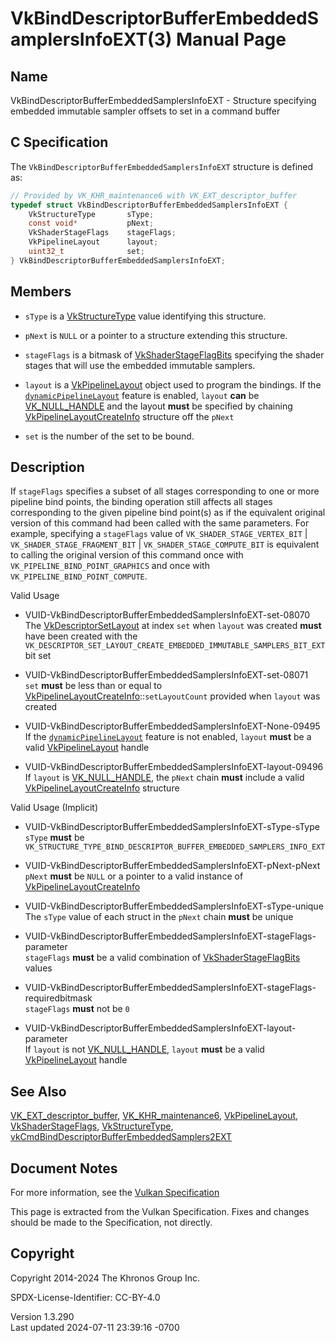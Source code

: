 # VkBindDescriptorBufferEmbeddedSamplersInfoEXT(3) Manual Page

## Name

VkBindDescriptorBufferEmbeddedSamplersInfoEXT - Structure specifying
embedded immutable sampler offsets to set in a command buffer



## <a href="#_c_specification" class="anchor"></a>C Specification

The `VkBindDescriptorBufferEmbeddedSamplersInfoEXT` structure is defined
as:

``` c
// Provided by VK_KHR_maintenance6 with VK_EXT_descriptor_buffer
typedef struct VkBindDescriptorBufferEmbeddedSamplersInfoEXT {
    VkStructureType       sType;
    const void*           pNext;
    VkShaderStageFlags    stageFlags;
    VkPipelineLayout      layout;
    uint32_t              set;
} VkBindDescriptorBufferEmbeddedSamplersInfoEXT;
```

## <a href="#_members" class="anchor"></a>Members

- `sType` is a [VkStructureType](https://registry.khronos.org/vulkan/specs/1.3-extensions/man/html/VkStructureType.html) value identifying
  this structure.

- `pNext` is `NULL` or a pointer to a structure extending this
  structure.

- `stageFlags` is a bitmask of
  [VkShaderStageFlagBits](https://registry.khronos.org/vulkan/specs/1.3-extensions/man/html/VkShaderStageFlagBits.html) specifying the
  shader stages that will use the embedded immutable samplers.

- `layout` is a [VkPipelineLayout](https://registry.khronos.org/vulkan/specs/1.3-extensions/man/html/VkPipelineLayout.html) object used to
  program the bindings. If the <a
  href="https://registry.khronos.org/vulkan/specs/1.3-extensions/html/vkspec.html#features-dynamicPipelineLayout"
  target="_blank" rel="noopener"><code>dynamicPipelineLayout</code></a>
  feature is enabled, `layout` **can** be
  [VK_NULL_HANDLE](https://registry.khronos.org/vulkan/specs/1.3-extensions/man/html/VK_NULL_HANDLE.html) and the layout **must** be
  specified by chaining
  [VkPipelineLayoutCreateInfo](https://registry.khronos.org/vulkan/specs/1.3-extensions/man/html/VkPipelineLayoutCreateInfo.html)
  structure off the `pNext`

- `set` is the number of the set to be bound.

## <a href="#_description" class="anchor"></a>Description

If `stageFlags` specifies a subset of all stages corresponding to one or
more pipeline bind points, the binding operation still affects all
stages corresponding to the given pipeline bind point(s) as if the
equivalent original version of this command had been called with the
same parameters. For example, specifying a `stageFlags` value of
`VK_SHADER_STAGE_VERTEX_BIT` \| `VK_SHADER_STAGE_FRAGMENT_BIT` \|
`VK_SHADER_STAGE_COMPUTE_BIT` is equivalent to calling the original
version of this command once with `VK_PIPELINE_BIND_POINT_GRAPHICS` and
once with `VK_PIPELINE_BIND_POINT_COMPUTE`.

Valid Usage

- <a href="#VUID-VkBindDescriptorBufferEmbeddedSamplersInfoEXT-set-08070"
  id="VUID-VkBindDescriptorBufferEmbeddedSamplersInfoEXT-set-08070"></a>
  VUID-VkBindDescriptorBufferEmbeddedSamplersInfoEXT-set-08070  
  The [VkDescriptorSetLayout](https://registry.khronos.org/vulkan/specs/1.3-extensions/man/html/VkDescriptorSetLayout.html) at index `set`
  when `layout` was created **must** have been created with the
  `VK_DESCRIPTOR_SET_LAYOUT_CREATE_EMBEDDED_IMMUTABLE_SAMPLERS_BIT_EXT`
  bit set

- <a href="#VUID-VkBindDescriptorBufferEmbeddedSamplersInfoEXT-set-08071"
  id="VUID-VkBindDescriptorBufferEmbeddedSamplersInfoEXT-set-08071"></a>
  VUID-VkBindDescriptorBufferEmbeddedSamplersInfoEXT-set-08071  
  `set` **must** be less than or equal to
  [VkPipelineLayoutCreateInfo](https://registry.khronos.org/vulkan/specs/1.3-extensions/man/html/VkPipelineLayoutCreateInfo.html)::`setLayoutCount`
  provided when `layout` was created

<!-- -->

- <a href="#VUID-VkBindDescriptorBufferEmbeddedSamplersInfoEXT-None-09495"
  id="VUID-VkBindDescriptorBufferEmbeddedSamplersInfoEXT-None-09495"></a>
  VUID-VkBindDescriptorBufferEmbeddedSamplersInfoEXT-None-09495  
  If the [`dynamicPipelineLayout`](#features-dynamicPipelineLayout)
  feature is not enabled, `layout` **must** be a valid
  [VkPipelineLayout](https://registry.khronos.org/vulkan/specs/1.3-extensions/man/html/VkPipelineLayout.html) handle

- <a
  href="#VUID-VkBindDescriptorBufferEmbeddedSamplersInfoEXT-layout-09496"
  id="VUID-VkBindDescriptorBufferEmbeddedSamplersInfoEXT-layout-09496"></a>
  VUID-VkBindDescriptorBufferEmbeddedSamplersInfoEXT-layout-09496  
  If `layout` is [VK_NULL_HANDLE](https://registry.khronos.org/vulkan/specs/1.3-extensions/man/html/VK_NULL_HANDLE.html), the `pNext`
  chain **must** include a valid
  [VkPipelineLayoutCreateInfo](https://registry.khronos.org/vulkan/specs/1.3-extensions/man/html/VkPipelineLayoutCreateInfo.html)
  structure

Valid Usage (Implicit)

- <a
  href="#VUID-VkBindDescriptorBufferEmbeddedSamplersInfoEXT-sType-sType"
  id="VUID-VkBindDescriptorBufferEmbeddedSamplersInfoEXT-sType-sType"></a>
  VUID-VkBindDescriptorBufferEmbeddedSamplersInfoEXT-sType-sType  
  `sType` **must** be
  `VK_STRUCTURE_TYPE_BIND_DESCRIPTOR_BUFFER_EMBEDDED_SAMPLERS_INFO_EXT`

- <a
  href="#VUID-VkBindDescriptorBufferEmbeddedSamplersInfoEXT-pNext-pNext"
  id="VUID-VkBindDescriptorBufferEmbeddedSamplersInfoEXT-pNext-pNext"></a>
  VUID-VkBindDescriptorBufferEmbeddedSamplersInfoEXT-pNext-pNext  
  `pNext` **must** be `NULL` or a pointer to a valid instance of
  [VkPipelineLayoutCreateInfo](https://registry.khronos.org/vulkan/specs/1.3-extensions/man/html/VkPipelineLayoutCreateInfo.html)

- <a
  href="#VUID-VkBindDescriptorBufferEmbeddedSamplersInfoEXT-sType-unique"
  id="VUID-VkBindDescriptorBufferEmbeddedSamplersInfoEXT-sType-unique"></a>
  VUID-VkBindDescriptorBufferEmbeddedSamplersInfoEXT-sType-unique  
  The `sType` value of each struct in the `pNext` chain **must** be
  unique

- <a
  href="#VUID-VkBindDescriptorBufferEmbeddedSamplersInfoEXT-stageFlags-parameter"
  id="VUID-VkBindDescriptorBufferEmbeddedSamplersInfoEXT-stageFlags-parameter"></a>
  VUID-VkBindDescriptorBufferEmbeddedSamplersInfoEXT-stageFlags-parameter  
  `stageFlags` **must** be a valid combination of
  [VkShaderStageFlagBits](https://registry.khronos.org/vulkan/specs/1.3-extensions/man/html/VkShaderStageFlagBits.html) values

- <a
  href="#VUID-VkBindDescriptorBufferEmbeddedSamplersInfoEXT-stageFlags-requiredbitmask"
  id="VUID-VkBindDescriptorBufferEmbeddedSamplersInfoEXT-stageFlags-requiredbitmask"></a>
  VUID-VkBindDescriptorBufferEmbeddedSamplersInfoEXT-stageFlags-requiredbitmask  
  `stageFlags` **must** not be `0`

- <a
  href="#VUID-VkBindDescriptorBufferEmbeddedSamplersInfoEXT-layout-parameter"
  id="VUID-VkBindDescriptorBufferEmbeddedSamplersInfoEXT-layout-parameter"></a>
  VUID-VkBindDescriptorBufferEmbeddedSamplersInfoEXT-layout-parameter  
  If `layout` is not [VK_NULL_HANDLE](https://registry.khronos.org/vulkan/specs/1.3-extensions/man/html/VK_NULL_HANDLE.html), `layout`
  **must** be a valid [VkPipelineLayout](https://registry.khronos.org/vulkan/specs/1.3-extensions/man/html/VkPipelineLayout.html) handle

## <a href="#_see_also" class="anchor"></a>See Also

[VK_EXT_descriptor_buffer](https://registry.khronos.org/vulkan/specs/1.3-extensions/man/html/VK_EXT_descriptor_buffer.html),
[VK_KHR_maintenance6](https://registry.khronos.org/vulkan/specs/1.3-extensions/man/html/VK_KHR_maintenance6.html),
[VkPipelineLayout](https://registry.khronos.org/vulkan/specs/1.3-extensions/man/html/VkPipelineLayout.html),
[VkShaderStageFlags](https://registry.khronos.org/vulkan/specs/1.3-extensions/man/html/VkShaderStageFlags.html),
[VkStructureType](https://registry.khronos.org/vulkan/specs/1.3-extensions/man/html/VkStructureType.html),
[vkCmdBindDescriptorBufferEmbeddedSamplers2EXT](https://registry.khronos.org/vulkan/specs/1.3-extensions/man/html/vkCmdBindDescriptorBufferEmbeddedSamplers2EXT.html)

## <a href="#_document_notes" class="anchor"></a>Document Notes

For more information, see the <a
href="https://registry.khronos.org/vulkan/specs/1.3-extensions/html/vkspec.html#VkBindDescriptorBufferEmbeddedSamplersInfoEXT"
target="_blank" rel="noopener">Vulkan Specification</a>

This page is extracted from the Vulkan Specification. Fixes and changes
should be made to the Specification, not directly.

## <a href="#_copyright" class="anchor"></a>Copyright

Copyright 2014-2024 The Khronos Group Inc.

SPDX-License-Identifier: CC-BY-4.0

Version 1.3.290  
Last updated 2024-07-11 23:39:16 -0700

